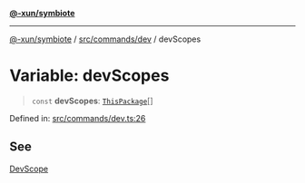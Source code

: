 [**@-xun/symbiote**](../../../../README.md)

***

[@-xun/symbiote](../../../../README.md) / [src/commands/dev](../README.md) / devScopes

# Variable: devScopes

> `const` **devScopes**: [`ThisPackage`](../../../configure/enumerations/ThisPackageGlobalScope.md#thispackage)[]

Defined in: [src/commands/dev.ts:26](https://github.com/Xunnamius/symbiote/blob/c0ad42f4c6445e4425455b816e9c7314dfae3311/src/commands/dev.ts#L26)

## See

[DevScope](../../../configure/enumerations/ThisPackageGlobalScope.md)
